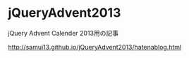 jQueryAdvent2013
================

jQuery Advent Calender 2013用の記事

http://samui13.github.io/jQueryAdvent2013/hatenablog.html
